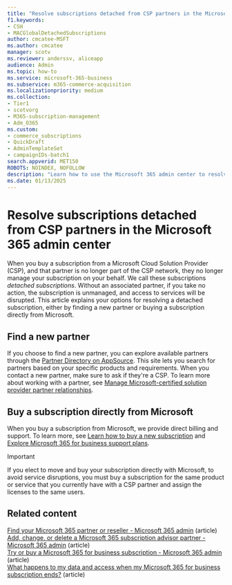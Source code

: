 ```yaml
---
title: "Resolve subscriptions detached from CSP partners in the Microsoft 365 admin center"
f1.keywords: 
- CSH
- MACGlobalDetachedSubscriptions
author: cmcatee-MSFT
ms.author: cmcatee
manager: scotv
ms.reviewer: anderssv, aliceapp
audience: Admin
ms.topic: how-to
ms.service: microsoft-365-business
ms.subservice: m365-commerce-acquisition
ms.localizationpriority: medium
ms.collection: 
- Tier1
- scotvorg
- M365-subscription-management
- Adm_O365
ms.custom:
- commerce_subscriptions
- QuickDraft
- AdminTemplateSet
- campaignIDs-batch1
search.appverid: MET150 
ROBOTS: NOINDEX, NOFOLLOW
description: "Learn how to use the Microsoft 365 admin center to resolve a detached subscription that you bought from a CSP partner."
ms.date: 01/13/2025
---
```


# Resolve subscriptions detached from CSP partners in the Microsoft 365 admin center

When you buy a subscription from a Microsoft Cloud Solution Provider (CSP), and that partner is no longer part of the CSP network, they no longer manage your subscription on your behalf. We call these subscriptions *detached subscriptions*. Without an associated partner, if you take no action, the subscription is unmanaged, and access to services will be disrupted. This article explains your options for resolving a detached subscription, either by finding a new partner or buying a subscription directly from Microsoft.

## Find a new partner

If you choose to find a new partner, you can explore available partners through the [Partner Directory on AppSource](https://appsource.microsoft.com/marketplace/partner-dir?filter=services%3DLicensing). This site lets you search for partners based on your specific products and requirements. When you contact a new partner, make sure to ask if they're a CSP. To learn more about working with a partner, see [Manage Microsoft-certified solution provider partner relationships](../manage-partners.md).

## Buy a subscription directly from Microsoft

When you buy a subscription from Microsoft, we provide direct billing and support. To learn more, see [Learn how to buy a new subscription](../try-or-buy-microsoft-365.md) and [Explore Microsoft 365 for business support plans](https://www.microsoft.com/microsoft-365/business/microsoft-365-for-business-support-options?msockid=15af1489bfd667952f27000abefb66ef).

> [!IMPORTANT]
> If you elect to move and buy your subscription directly with Microsoft, to avoid service disruptions, you must buy a subscription for the same product or service that you currently have with a CSP partner and assign the licenses to the same users.

## Related content

[Find your Microsoft 365 partner or reseller - Microsoft 365 admin](../../admin/manage/find-your-partner-or-reseller.md) (article)\
[Add, change, or delete a Microsoft 365 subscription advisor partner - Microsoft 365 admin](../../admin/misc/add-partner.md) (article)\
[Try or buy a Microsoft 365 for business subscription - Microsoft 365 admin](../try-or-buy-microsoft-365.md) (article)\
[What happens to my data and access when my Microsoft 365 for business subscription ends?](what-if-my-subscription-expires.md) (article)
